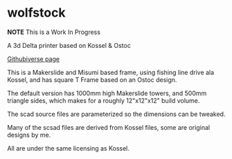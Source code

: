 wolfstock
=========

__NOTE__ This is a Work In Progress

A 3d Delta printer based on Kossel &amp; Ostoc

[Githubiverse page](http://wolfmanjm.github.com/wolfstock)

This is a Makerslide and Misumi based frame, using fishing line drive
ala Kossel, and has square T Frame based on an Ostoc design.

The default version has 1000mm high Makerslide towers, and 500mm
triangle sides, which makes for a roughly 12"x12"x12" build volume.

The scad source files are parameterized so the dimensions can be
tweaked.

Many of the scsad files are derived from Kossel files, some are
original designs by me.

All are under the same licensing as Kossel.

